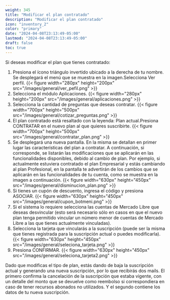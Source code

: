 ```yaml
---
weight: 345
title: "Modificar el plan contratado"
description: "Modificar el plan contratado"
icon: "inventory_2"
color: "primary"
date: "2024-04-08T23:13:49-05:00"
lastmod: "2024-04-08T23:13:49-05:00"
draft: false
toc: true
---
```

Si deseas modificar el plan que tienes contratado:

1. Presiona el ícono triángulo invertido ubicado a la derecha de tu nombre. Se desplegará el menú que se muestra en la imagen.Selecciona Ver perfil.
{{< figure width="280px" height="200px" src="/images/general/ver_pefil.png" >}}
2. Selecciona el módulo Aplicaciones.
{{< figure width="280px" height="200px" src="/images/general/aplicaciones.png" >}}
3. Selecciona la cantidad de preguntas que deseas contratar. 
{{< figure width="700px" height="500px" src="/images/general/cotizar_preguntas.png" >}}
4. El plan contratado está resaltado con la leyenda: Plan actual.Presiona CONTRATAR en el nuevo plan al que quieres suscribirte.
{{< figure width="700px" height="500px" src="/images/general/contratar_plan.png" >}}
5. Se desplegará una nueva pantalla. En la misma se detallan en primer lugar las características del plan a contratar. A continuación, si corresponde, se listarán las modificaciones que se aplicarán en las funcionalidades disponibles, debido al cambio de plan. Por ejemplo, si actualmente estuviera contratado el plan Empresarial y estás cambiando al plan Profesional, en la pantalla te advertirán de los cambios que se aplicarán en las funcionalidades de tu cuenta, como se muestra en la imagen a continuación.
{{< figure width="630px" height="450px" src="/images/general/disminucion_plan.png" >}}
6. Si tienes un cupón de descuento, ingresa el código y presiona ASOCIAR.
{{< figure width="630px" height="450px" src="/images/general/cupon_botmeni.png" >}}
7. Si el sistema lo requiere selecciona las cuentas de Mercado Libre que deseas desvincular (esto será necesario sólo en casos en que el nuevo plan tenga permitido vincular un número menor de cuentas de Mercado Libre a las que tienes actualmente vinculadas).
7. Selecciona la tarjeta que vincularás a la suscripción (puede ser la misma que tienes registrada para la suscripción actual o puedes modificarla).
{{< figure width="630px" height="450px" src="/images/general/seleciona_tarjeta.png" >}}
8. Presiona CONFIRMAR.
{{< figure width="630px" height="450px" src="/images/general/seleciona_tarjeta2.png" >}}

Dado que modificas el tipo de plan, estás dando de baja la suscripción actual y generando una nueva suscripción, por lo que recibirás dos mails. El primero confirma la cancelación de la suscripción que estaba vigente, con un detalle del monto que se devuelve como reembolso si correspondiera en caso de tener recursos abonados no utilizados. Y el segundo contiene los datos de tu nueva suscripción.
